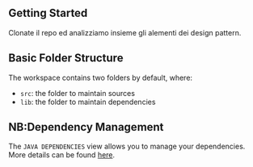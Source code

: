 ## Getting Started

Clonate il repo ed analizziamo insieme gli alementi dei design pattern.

## Basic Folder Structure

The workspace contains two folders by default, where:

- `src`: the folder to maintain sources
- `lib`: the folder to maintain dependencies

## NB:Dependency Management

The `JAVA DEPENDENCIES` view allows you to manage your dependencies. More details can be found [here](https://github.com/microsoft/vscode-java-pack/blob/master/release-notes/v0.9.0.md#work-with-jar-files-directly).
